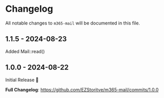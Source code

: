 # Changelog

All notable changes to `m365-mail` will be documented in this file.

## 1.1.5 - 2024-08-23

Added Mail::read()

## 1.0.0 - 2024-08-22

Initial Release 🍾

**Full Changelog**: https://github.com/EZStoritve/m365-mail/commits/1.0.0
